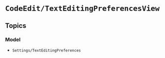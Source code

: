 # ``CodeEdit/TextEditingPreferencesView``

## Topics

### Model

- ``Settings/TextEditingPreferences``
